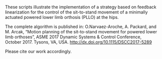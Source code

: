 These scripts illustrate the implementation of a strategy based on feedback 
linearization for the control of the sit-to-stand movement of a minimally 
actuated powered lower limb orthosis (PLLO) at the hips. 

The complete algorithm is published in:
O.Narvaez-Aroche, A. Packard, and M. Arcak, “Motion planning of the 
sit-to-stand movement for powered lower limb orthoses”, ASME 2017 Dynamic 
Systems & Control Conference, October 2017. Tysons, VA, USA.
http://dx.doi.org/10.1115/DSCC2017-5289

Please cite our work accordingly. 
